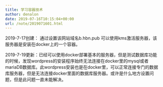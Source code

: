 ```yaml
---
title: 学习容器技术
author: denalon
date: 2019-07-16T10:15:04+00:00
url: /note/2019071601.html
---
```


2019-7-17创建： 通过设置该网站域名b.hbn.pub 可以使用kms激活服务器，该服务器是安装在docker上的一个容器。

2019-7-19更新：已经可以使用docker部署基本的服务器，但是测试数据库功能的时候，发现wordpress的安装程序始终无法连接在docker里的mysql或者mariaDB数据库。此wordpress安装也是在docker里，可以正常连接专门的数据库服务器，但是无法连接docker里面的数据库服务器。或许是什么地方设置问题，但是此问题一直未能解决。